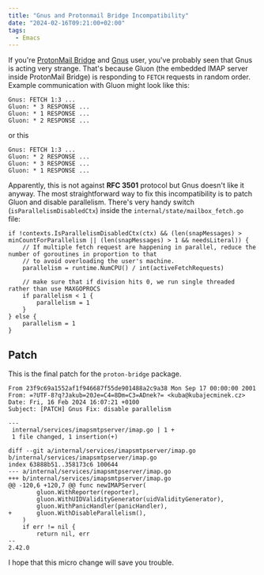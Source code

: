 ```yaml
---
title: "Gnus and Protonmail Bridge Incompatibility"
date: "2024-02-16T09:21:00+02:00"
tags:
  - Emacs
---
```

If you're [ProtonMail Bridge](https://github.com/ProtonMail/proton-bridge) and
[Gnus](https://gnus.org) user, you've probably seen that Gnus is acting very
strange. That's because Gluon (the embedded IMAP server inside ProtonMail
Bridge) is responding to `FETCH` requests in random order. Example
communication with Gluon might look like this:

```
Gnus: FETCH 1:3 ...
Gluon: * 3 RESPONSE ...
Gluon: * 1 RESPONSE ...
Gluon: * 2 RESPONSE ...
```

or this

```
Gnus: FETCH 1:3 ...
Gluon: * 2 RESPONSE ...
Gluon: * 3 RESPONSE ...
Gluon: * 1 RESPONSE ...
```

Apparently, this is not against **RFC 3501** protocol but Gnus doesn't like it
anyway. The most straightforward way to fix this incompatibility is to patch
Gluon and disable parallelism. There's very handy switch
(`isParallelismDisabledCtx`) inside the `internal/state/mailbox_fetch.go`
file:

```
if !contexts.IsParallelismDisabledCtx(ctx) && (len(snapMessages) > minCountForParallelism || (len(snapMessages) > 1 && needsLiteral)) {
	// If multiple fetch request are happening in parallel, reduce the number of goroutines in proportion to that
	// to avoid overloading the user's machine.
	parallelism = runtime.NumCPU() / int(activeFetchRequests)

	// make sure that if division hits 0, we run single threaded rather than use MAXGOPROCS
	if parallelism < 1 {
		parallelism = 1
	}
} else {
	parallelism = 1
}
```

## Patch
This is the final patch for the `proton-bridge` package.

```
From 23f9c69a1552af1f946687f55de901488a2c9a38 Mon Sep 17 00:00:00 2001
From: =?UTF-8?q?Jakub=20Je=C4=8Dm=C3=ADnek?= <kuba@kubajecminek.cz>
Date: Fri, 16 Feb 2024 16:07:21 +0100
Subject: [PATCH] Gnus Fix: disable parallelism

---
 internal/services/imapsmtpserver/imap.go | 1 +
 1 file changed, 1 insertion(+)

diff --git a/internal/services/imapsmtpserver/imap.go b/internal/services/imapsmtpserver/imap.go
index 63888b51..358173c6 100644
--- a/internal/services/imapsmtpserver/imap.go
+++ b/internal/services/imapsmtpserver/imap.go
@@ -120,6 +120,7 @@ func newIMAPServer(
 		gluon.WithReporter(reporter),
 		gluon.WithUIDValidityGenerator(uidValidityGenerator),
 		gluon.WithPanicHandler(panicHandler),
+		gluon.WithDisableParallelism(),
 	)
 	if err != nil {
 		return nil, err
-- 
2.42.0
```

I hope that this micro change will save you trouble.
